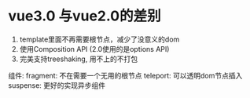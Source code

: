 # vue3.0 与vue2.0的差别

1. template里面不再需要根节点，减少了没意义的dom
2. 使用Composition API    (2.0使用的是options API)
3. 完美支持treeshaking, 用不上的不打包



组件: 
  fragment: 不在需要一个无用的根节点
  teleport: 可以透明dom节点插入
  suspense: 更好的实现异步组件